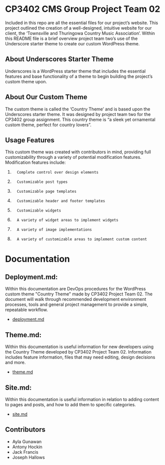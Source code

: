 # CP3402 CMS Group Project Team 02
Included in this repo are all the essential files for our project’s website. This project outlined the creation of a well-designed, intuitive website for our client, the ‘Townsville and Thuringowa Country Music Association’. Within this README file is a brief overview project team two’s use of the Underscore starter theme to create our custom WordPress theme.
## About Underscores Starter Theme
Underscores is a WordPress starter theme that includes the essential features and base functionality of a theme to begin building the project’s custom theme upon.
## About Our Custom Theme
The custom theme is called the ‘Country Theme’ and is based upon the Underscores starter theme. It was designed by project team two for the CP3402 group assignment. This country theme is “a sleek yet ornamental custom theme, perfect for country lovers”.
## Usage Features
This custom theme was created with contributors in mind, providing full customizability through a variety of potential modification features. Modification features include:
1.       Complete control over design elements
2.       Customizable post types
3.       Customizable page templates
4.       Customizable header and footer templates
5.       Customizable widgets
6.       A variety of widget areas to implement widgets
7.       A variety of image implementations
8.       A variety of customizable areas to implement custom content
# Documentation
## Deployment.md:
Within this documentation are DevOps procedures for the WordPress custom theme "Country Theme" made by CP3402 Project Team 02. The document will walk through recommended development environment processes, tools and general project management to provide a simple, repeatable workflow.
* [deployment.md](deployment.md)
## Theme.md:
Within this documentation is useful information for new developers using the Country Theme developed by CP3402 Project Team 02. Information includes feature information, files that may need editing, design decisions and more.
* [theme.md](theme.md)
## Site.md:
Within this documentation is useful information in relation to adding content to pages and posts, and how to add them to specific categories.
* [site.md](site.md)

## Contributors

* Ayla Gunawan
* Antony Hockin
* Jack Francis
* Joseph Hallows

